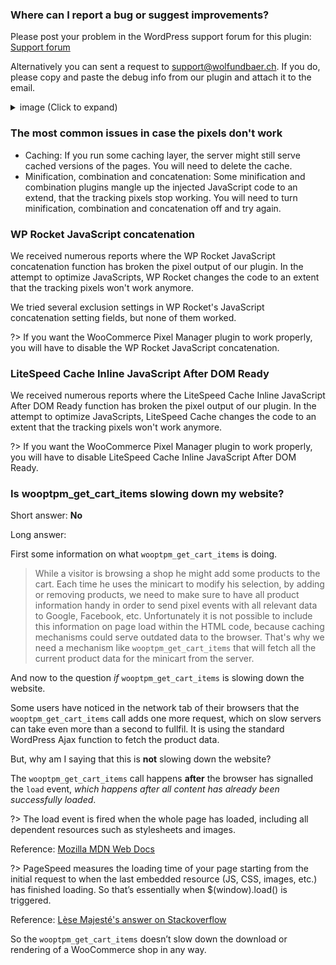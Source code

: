 ### Where can I report a bug or suggest improvements?

Please post your problem in the WordPress support forum for this plugin: [Support forum](https://wordpress.org/support/plugin/woocommerce-google-adwords-conversion-tracking-tag)

Alternatively you can sent a request to [support@wolfundbaer.ch](mailto:support@wolfundbaer.ch). If you do, please copy and paste the debug info from our plugin and attach it to the email. 

<details>
<summary>image (Click to expand)</summary>

![Copy the debug info](_media/copy-debug-info.png)
</details>

### The most common issues in case the pixels don't work

- Caching: If you run some caching layer, the server might still serve cached versions of the pages. You will need to delete the cache.
- Minification, combination and concatenation: Some minification and combination plugins mangle up the injected JavaScript code to an extend, that the tracking pixels stop working. You will need to turn minification, combination and concatenation off and try again. 


### WP Rocket JavaScript concatenation

We received numerous reports where the WP Rocket JavaScript concatenation function has broken the pixel output of our plugin. In the attempt to optimize JavaScripts, WP Rocket changes the code to an extent that the tracking pixels won't work anymore. 
 
We tried several exclusion settings in WP Rocket's JavaScript concatenation setting fields, but none of them worked. 
 
?> If you want the WooCommerce Pixel Manager plugin to work properly, you will have to disable the WP Rocket JavaScript concatenation.

### LiteSpeed Cache Inline JavaScript After DOM Ready

We received numerous reports where the LiteSpeed Cache Inline JavaScript After DOM Ready function has broken the pixel output of our plugin. In the attempt to optimize JavaScripts, LiteSpeed Cache changes the code to an extent that the tracking pixels won't work anymore. 

?> If you want the WooCommerce Pixel Manager plugin to work properly, you will have to disable LiteSpeed Cache Inline JavaScript After DOM Ready.

### Is wooptpm_get_cart_items slowing down my website?

Short answer: **No**

Long answer: 

First some information on what `wooptpm_get_cart_items` is doing. 

> While a visitor is browsing a shop he might add some products to the cart. Each time he uses the minicart to modify his selection, by adding or removing products, we need to make sure to have all product information handy in order to send pixel events with all relevant data to Google, Facebook, etc. Unfortunately it is not possible to include this information on page load within the HTML code, because caching mechanisms could serve outdated data to the browser. That's why we need a mechanism like `wooptpm_get_cart_items` that will fetch all the current product data for the minicart from the server. 

And now to the question *if* `wooptpm_get_cart_items` is slowing down the website. 

Some users have noticed in the network tab of their browsers that the `wooptpm_get_cart_items` call adds one more request, which on slow servers can take even more than a second to fullfil. It is using the standard WordPress Ajax function to fetch the product data. 

But, why am I saying that this is **not** slowing down the website? 

The `wooptpm_get_cart_items` call happens **after** the browser has signalled the `load` event, *which happens after all content has already been successfully loaded*.

?> The load event is fired when the whole page has loaded, including all dependent resources such as stylesheets and images.

Reference: [Mozilla MDN Web Docs](https://developer.mozilla.org/en-US/docs/Web/API/Window/load_event)

?> PageSpeed measures the loading time of your page starting from the initial request to when the last embedded resource (JS, CSS, images, etc.) has finished loading. So that’s essentially when $(window).load() is triggered.

Reference: [Lèse Majesté's answer on Stackoverflow](https://webmasters.stackexchange.com/a/39512/51846)

So the `wooptpm_get_cart_items` doesn’t slow down the download or rendering of a WooCommerce shop in any way.


